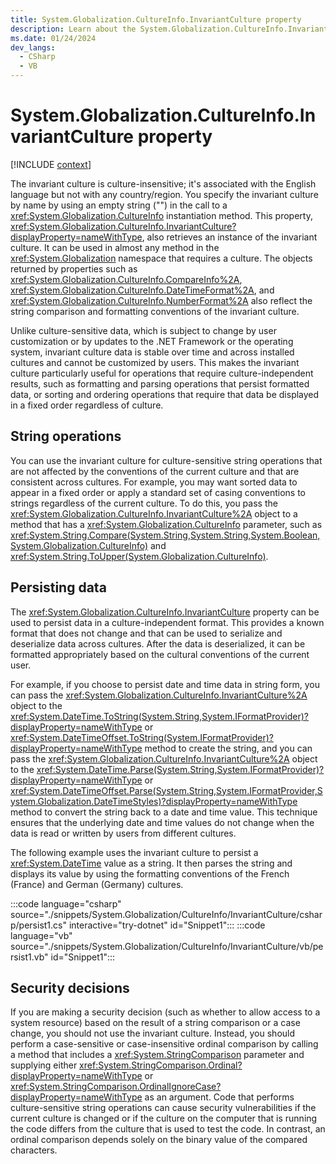 ```yaml
---
title: System.Globalization.CultureInfo.InvariantCulture property
description: Learn about the System.Globalization.CultureInfo.InvariantCulture property.
ms.date: 01/24/2024
dev_langs:
  - CSharp
  - VB
---
```

# System.Globalization.CultureInfo.InvariantCulture property

[!INCLUDE [context](includes/context.md)]

The invariant culture is culture-insensitive; it's associated with the English language but not with any country/region. You specify the invariant culture by name by using an empty string ("") in the call to a <xref:System.Globalization.CultureInfo> instantiation method. This property, <xref:System.Globalization.CultureInfo.InvariantCulture?displayProperty=nameWithType>, also retrieves an instance of the invariant culture. It can be used in almost any method in the <xref:System.Globalization> namespace that requires a culture. The objects returned by properties such as <xref:System.Globalization.CultureInfo.CompareInfo%2A>, <xref:System.Globalization.CultureInfo.DateTimeFormat%2A>, and <xref:System.Globalization.CultureInfo.NumberFormat%2A> also reflect the string comparison and formatting conventions of the invariant culture.

Unlike culture-sensitive data, which is subject to change by user customization or by updates to the .NET Framework or the operating system, invariant culture data is stable over time and across installed cultures and cannot be customized by users. This makes the invariant culture particularly useful for operations that require culture-independent results, such as formatting and parsing operations that persist formatted data, or sorting and ordering operations that require that data be displayed in a fixed order regardless of culture.

## String operations

You can use the invariant culture for culture-sensitive string operations that are not affected by the conventions of the current culture and that are consistent across cultures. For example, you may want sorted data to appear in a fixed order or apply a standard set of casing conventions to strings regardless of the current culture. To do this, you pass the <xref:System.Globalization.CultureInfo.InvariantCulture%2A> object to a method that has a <xref:System.Globalization.CultureInfo> parameter, such as <xref:System.String.Compare(System.String,System.String,System.Boolean,System.Globalization.CultureInfo)> and <xref:System.String.ToUpper(System.Globalization.CultureInfo)>.

## Persisting data

The <xref:System.Globalization.CultureInfo.InvariantCulture> property can be used to persist data in a culture-independent format. This provides a known format that does not change and that can be used to serialize and deserialize data across cultures. After the data is deserialized, it can be formatted appropriately based on the cultural conventions of the current user.

For example, if you choose to persist date and time data in string form, you can pass the <xref:System.Globalization.CultureInfo.InvariantCulture%2A> object to the <xref:System.DateTime.ToString(System.String,System.IFormatProvider)?displayProperty=nameWithType> or <xref:System.DateTimeOffset.ToString(System.IFormatProvider)?displayProperty=nameWithType> method to create the string, and you can pass the <xref:System.Globalization.CultureInfo.InvariantCulture%2A> object to the <xref:System.DateTime.Parse(System.String,System.IFormatProvider)?displayProperty=nameWithType> or <xref:System.DateTimeOffset.Parse(System.String,System.IFormatProvider,System.Globalization.DateTimeStyles)?displayProperty=nameWithType> method to convert the string back to a date and time value. This technique ensures that the underlying date and time values do not change when the data is read or written by users from different cultures.

The following example uses the invariant culture to persist a <xref:System.DateTime> value as a string. It then parses the string and displays its value by using the formatting conventions of the French (France) and German (Germany) cultures.

:::code language="csharp" source="./snippets/System.Globalization/CultureInfo/InvariantCulture/csharp/persist1.cs" interactive="try-dotnet" id="Snippet1":::
:::code language="vb" source="./snippets/System.Globalization/CultureInfo/InvariantCulture/vb/persist1.vb" id="Snippet1":::

## Security decisions

If you are making a security decision (such as whether to allow access to a system resource) based on the result of a string comparison or a case change, you should not use the invariant culture. Instead, you should perform a case-sensitive or case-insensitive ordinal comparison by calling a method that includes a <xref:System.StringComparison> parameter and supplying either <xref:System.StringComparison.Ordinal?displayProperty=nameWithType> or <xref:System.StringComparison.OrdinalIgnoreCase?displayProperty=nameWithType> as an argument. Code that performs culture-sensitive string operations can cause security vulnerabilities if the current culture is changed or if the culture on the computer that is running the code differs from the culture that is used to test the code. In contrast, an ordinal comparison depends solely on the binary value of the compared characters.
